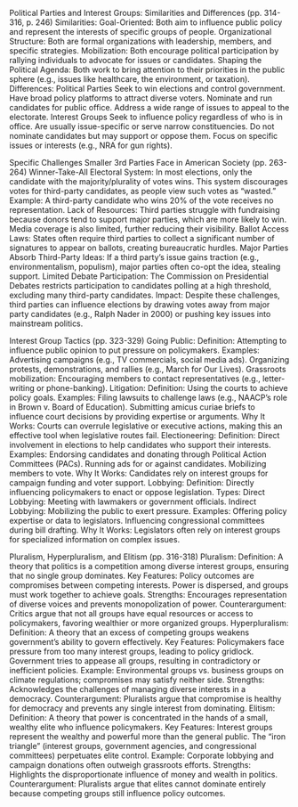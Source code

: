 Political Parties and Interest Groups: Similarities and Differences (pp. 314-316, p. 246)
	Similarities:
		Goal-Oriented: 
			Both aim to influence public policy and represent the interests of specific groups of people.
		Organizational Structure: 
			Both are formal organizations with leadership, members, and specific strategies.
		Mobilization: 
			Both encourage political participation by rallying individuals to advocate for issues or candidates.
		Shaping the Political Agenda: 
			Both work to bring attention to their priorities in the public sphere (e.g., issues like healthcare, the environment, or taxation).
	Differences:
		Political Parties
			Seek to win elections and control government.
			Have broad policy platforms to attract diverse voters.
			Nominate and run candidates for public office.
			Address a wide range of issues to appeal to the electorate.
		Interest Groups
			Seek to influence policy regardless of who is in office.
			Are usually issue-specific or serve narrow constituencies.
			Do not nominate candidates but may support or oppose them.
			Focus on specific issues or interests (e.g., NRA for gun rights).


Specific Challenges Smaller 3rd Parties Face in American Society (pp. 263-264)
	Winner-Take-All Electoral System:
		In most elections, only the candidate with the majority/plurality of votes wins. This system discourages votes for third-party candidates, as people view such votes as “wasted.”
	Example: 
		A third-party candidate who wins 20% of the vote receives no representation.
	Lack of Resources:
		Third parties struggle with fundraising because donors tend to support major parties, which are more likely to win.
		Media coverage is also limited, further reducing their visibility.
	Ballot Access Laws:
		States often require third parties to collect a significant number of signatures to appear on ballots, creating bureaucratic hurdles.
	Major Parties Absorb Third-Party Ideas:
		If a third party’s issue gains traction (e.g., environmentalism, populism), major parties often co-opt the idea, stealing support.
	Limited Debate Participation:
		The Commission on Presidential Debates restricts participation to candidates polling at a high threshold, excluding many third-party candidates.
	Impact: 
		Despite these challenges, third parties can influence elections by drawing votes away from major party candidates (e.g., Ralph Nader in 2000) or pushing key issues into mainstream politics.

Interest Group Tactics (pp. 323-329)
	Going Public:
		Definition: 
			Attempting to influence public opinion to put pressure on policymakers.
		Examples:
			Advertising campaigns (e.g., TV commercials, social media ads).
			Organizing protests, demonstrations, and rallies (e.g., March for Our Lives).
			Grassroots mobilization: Encouraging members to contact representatives (e.g., letter-writing or phone-banking).
	Litigation:
		Definition: 
			Using the courts to achieve policy goals.
		Examples:
			Filing lawsuits to challenge laws (e.g., NAACP’s role in Brown v. Board of Education).
			Submitting amicus curiae briefs to influence court decisions by providing expertise or arguments.
		Why It Works: 
			Courts can overrule legislative or executive actions, making this an effective tool when legislative routes fail.
	Electioneering:
		Definition: Direct involvement in elections to help candidates who support their interests.
		Examples:
			Endorsing candidates and donating through Political Action Committees (PACs).
			Running ads for or against candidates.
			Mobilizing members to vote.
		Why It Works: 
			Candidates rely on interest groups for campaign funding and voter support.
	Lobbying:
		Definition: 
			Directly influencing policymakers to enact or oppose legislation.
		Types:
			Direct Lobbying: Meeting with lawmakers or government officials.
			Indirect Lobbying: Mobilizing the public to exert pressure.
		Examples:
			Offering policy expertise or data to legislators.
			Influencing congressional committees during bill drafting.
			Why It Works: Legislators often rely on interest groups for specialized information on complex issues.

Pluralism, Hyperpluralism, and Elitism (pp. 316-318)
	Pluralism:
		Definition: 
			A theory that politics is a competition among diverse interest groups, ensuring that no single group dominates.
	Key Features:
		Policy outcomes are compromises between competing interests.
		Power is dispersed, and groups must work together to achieve goals.
	Strengths: 
		Encourages representation of diverse voices and prevents monopolization of power.
	Counterargument: 
		Critics argue that not all groups have equal resources or access to policymakers, favoring wealthier or more organized groups.
	Hyperpluralism:
		Definition: 
			A theory that an excess of competing groups weakens government’s ability to govern effectively.
		Key Features:
			Policymakers face pressure from too many interest groups, leading to policy gridlock.
			Government tries to appease all groups, resulting in contradictory or inefficient policies.
		Example:
			 Environmental groups vs. business groups on climate regulations; compromises may satisfy neither side.
		Strengths: 
			Acknowledges the challenges of managing diverse interests in a democracy.
		Counterargument: 
			Pluralists argue that compromise is healthy for democracy and prevents any single interest from dominating.
	Elitism:
		Definition:
			 A theory that power is concentrated in the hands of a small, wealthy elite who influence policymakers.
		Key Features:
			Interest groups represent the wealthy and powerful more than the general public.
			The “iron triangle” (interest groups, government agencies, and congressional committees) perpetuates elite control.
		Example: 
			Corporate lobbying and campaign donations often outweigh grassroots efforts.
		Strengths: 
			Highlights the disproportionate influence of money and wealth in politics.
		Counterargument: 
			Pluralists argue that elites cannot dominate entirely because competing groups still influence policy outcomes.

